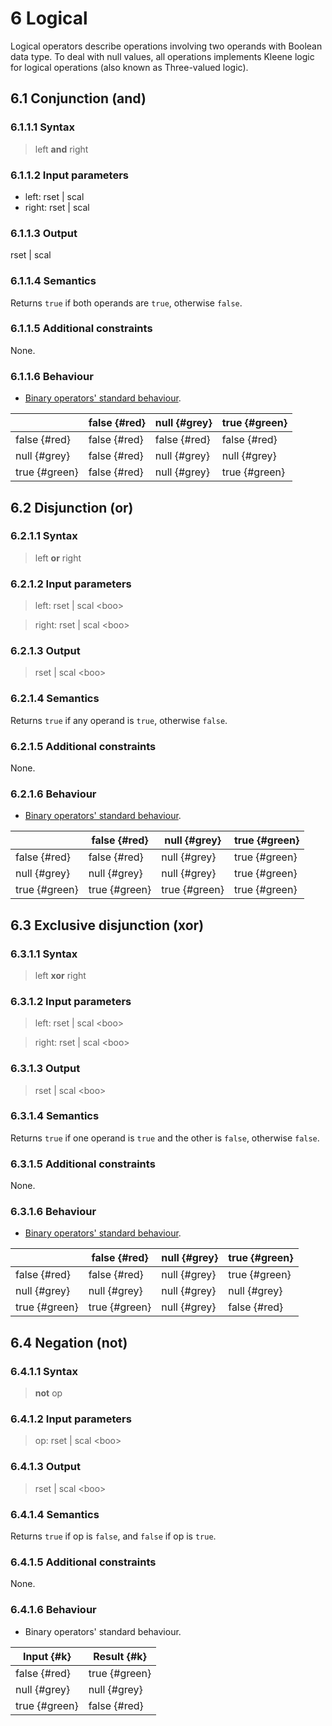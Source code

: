 # 6 Logical

Logical operators describe operations involving two operands with Boolean data type. To deal with null values, all operations implements Kleene logic for logical operations (also known as Three-valued logic).

## 6.1 Conjunction (and)

### 6.1.1.1 Syntax

> left **and** right

### 6.1.1.2 Input parameters
- left: rset | scal <boo>
- right: rset | scal <boo>

### 6.1.1.3 Output
rset | scal <boo>

### 6.1.1.4 Semantics
Returns `true` if both operands are `true`, otherwise `false`.

### 6.1.1.5 Additional constraints
None.

### 6.1.1.6 Behaviour

- [Binary operators' standard behaviour](./02-general-behaviour.md#22-binary-operators).

|                | false {#red} | null {#grey} | true {#green} |
|----------------|--------------|--------------|---------------|
| false {#red}   | false {#red} | false {#red} | false {#red}  |
| null {#grey}   | false {#red} | null {#grey} | null {#grey}  |
| true {#green}  | false {#red} | null {#grey} | true {#green} |

## 6.2 Disjunction (or)

### 6.2.1.1 Syntax

> left **or** right

### 6.2.1.2 Input parameters

> left: rset | scal <boo\>

> right: rset | scal <boo\>

### 6.2.1.3 Output

> rset | scal <boo\>

### 6.2.1.4 Semantics
Returns `true` if any operand is `true`, otherwise `false`.

### 6.2.1.5 Additional constraints
None.

### 6.2.1.6 Behaviour

- [Binary operators' standard behaviour](./02-general-behaviour.md#22-binary-operators).

|                | false {#red} | null {#grey} | true {#green} |
|----------------|--------------|--------------|---------------|
| false {#red}   | false {#red} | null {#grey} | true {#green} |
| null {#grey}   | null {#grey} | null {#grey} | true {#green} |
| true {#green}  | true {#green} | true {#green} | true {#green} |

## 6.3 Exclusive disjunction (xor)

### 6.3.1.1 Syntax

> left **xor** right


### 6.3.1.2 Input parameters

> left: rset | scal <boo\>

> right: rset | scal <boo\>

### 6.3.1.3 Output

> rset | scal <boo\>

### 6.3.1.4 Semantics
Returns `true` if one operand is `true` and the other is `false`, otherwise `false`.

### 6.3.1.5 Additional constraints
None.

### 6.3.1.6 Behaviour

- [Binary operators' standard behaviour](./02-general-behaviour.md#22-binary-operators).

|                | false {#red} | null {#grey} | true {#green} |
|----------------|--------------|--------------|---------------|
| false {#red}   | false {#red} | null {#grey} | true {#green} |
| null {#grey}   | null {#grey} | null {#grey} | null {#grey}  |
| true {#green}  | true {#green} | null {#grey} | false {#red} |

## 6.4 Negation (not)

### 6.4.1.1 Syntax

> **not** op

### 6.4.1.2 Input parameters

> op: rset | scal <boo\>

### 6.4.1.3 Output

> rset | scal <boo\>

### 6.4.1.4 Semantics
Returns `true` if op is `false`, and `false` if op is `true`.

### 6.4.1.5 Additional constraints
None.

### 6.4.1.6 Behaviour
- Binary operators' standard behaviour.

| Input {#k}     | Result {#k}  |
|----------------|--------------|
| false {#red}   | true {#green} |
| null {#grey}   | null {#grey}  |
| true {#green}  | false {#red}  |